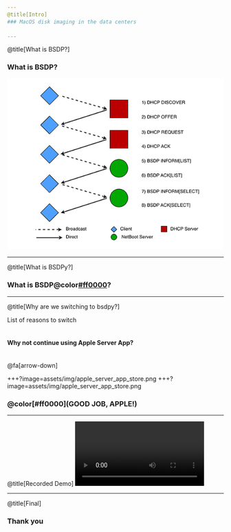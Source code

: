 ```yaml
---
@title[Intro]
### MacOS disk imaging in the data centers

---
```

@title[What is BSDP?]

### What is BSDP?

![Image-Relative](assets/img/BSDP_exchange.PNG)

---
@title[What is BSDPy?]
### What is BSDP@color[#ff0000](y)?


---
@title[Why are we switching to bsdpy?]

List of reasons to switch
<br><br>
#### Why not continue using Apple Server App?
<br>
@fa[arrow-down]

+++?image=assets/img/apple_server_app_store.png
+++?image=assets/img/apple_server_app_store.png
### @color[#ff0000](GOOD JOB, APPLE!)

---
@title[Recorded Demo]
![MP4 Video](https://www.dropbox.com/s/89u4b6igjx1nknm/bsdpy_example.webm?raw=1)


---
@title[Final]

### Thank you

